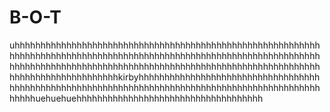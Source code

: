 # B-O-T
uhhhhhhhhhhhhhhhhhhhhhhhhhhhhhhhhhhhhhhhhhhhhhhhhhhhhhhhhhhhhhhhhhhhhhhhhhhhhhhhhhhhhhhhhhhhhhhhhhhhhhhhhhhhhhhhhhhhhhhhhhhhhhhhhhhhhhhhhhhhhhhhhhhhhhhhhhhhhhhhhhhhhhhhhhhhhhhhhhhhhhhhhhhhhhhhhhhhhhhhhkirbyhhhhhhhhhhhhhhhhhhhhhhhhhhhhhhhhhhhhhhhhhhhhhhhhhhhhhhhhhhhhhhhhhhhhhhhhhhhhhhhhhhhhhhhhhhhhhhhhhhhhuehuehuehhhhhhhhhhhhhhhhhhhhhhhhhhhhhhhhhhhh

